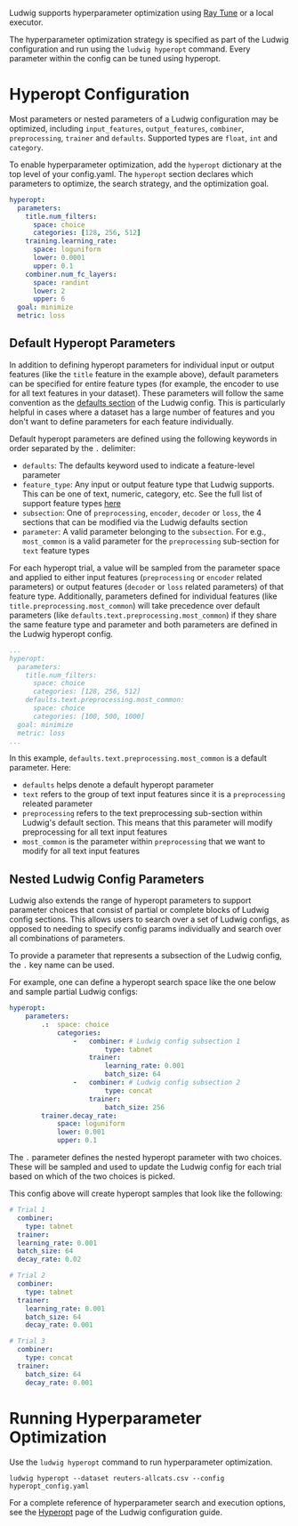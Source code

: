 Ludwig supports hyperparameter optimization using [Ray Tune](https://docs.ray.io/en/latest/tune/index.html) or a local
executor.

The hyperparameter optimization strategy is specified as part of the Ludwig configuration and run using
the `ludwig hyperopt` command. Every parameter within the config can be tuned using hyperopt.

# Hyperopt Configuration

Most parameters or nested parameters of a Ludwig configuration may be optimized, including `input_features`,
`output_features`, `combiner`, `preprocessing`, `trainer` and `defaults`.  Supported types are `float`, `int` and `category`.

To enable hyperparameter optimization, add the `hyperopt` dictionary at the top level of your config.yaml. The
`hyperopt` section declares which parameters to optimize, the search strategy, and the optimization goal.

```yaml title="config.yaml"
hyperopt:
  parameters:
    title.num_filters:
      space: choice
      categories: [128, 256, 512]
    training.learning_rate:
      space: loguniform
      lower: 0.0001
      upper: 0.1
    combiner.num_fc_layers:
      space: randint
      lower: 2
      upper: 6
  goal: minimize
  metric: loss
```

## Default Hyperopt Parameters

In addition to defining hyperopt parameters for individual input or output features (like the `title` feature
in the example above), default parameters can be specified for entire feature types (for example, the encoder
to use for all text features in your dataset). These parameters will follow the same convention as the
[defaults section](../configuration/defaults.md) of the Ludwig config. This is particularly helpful in cases where a dataset has
a large number of features and you don't want to define parameters for each feature individually.

Default hyperopt parameters are defined using the following keywords in order separated by the `.` delimiter:

- `defaults`: The defaults keyword used to indicate a feature-level parameter
- `feature_type`: Any input or output feature type that Ludwig supports. This can be one of text, numeric, category,
etc. See the full list of support feature types [here](../configuration/features/supported_data_types.md)
- `subsection`: One of `preprocessing`, `encoder`, `decoder` or `loss`, the 4 sections that can be modified via the
Ludwig defaults section
- `parameter`: A valid parameter belonging to the `subsection`. For e.g., `most_common` is a valid parameter for the
`preprocessing` sub-section for `text` feature types

For each hyperopt trial, a value will be sampled from the parameter space and applied to either input features
(`preprocessing` or `encoder` related parameters) or output features (`decoder` or `loss` related parameters) of
that feature type. Additionally, parameters defined for individual features (like `title.preprocessing.most_common`)
will take precedence over default parameters (like `defaults.text.preprocessing.most_common`) if they share the
same feature type and parameter and both parameters are defined in the Ludwig hyperopt config.

```yaml title="config.yaml"
...
hyperopt:
  parameters:
    title.num_filters:
      space: choice
      categories: [128, 256, 512]
    defaults.text.preprocessing.most_common:
      space: choice
      categories: [100, 500, 1000]
  goal: minimize
  metric: loss
...
```

In this example, `defaults.text.preprocessing.most_common` is a default parameter. Here:

- `defaults` helps denote a default hyperopt parameter
- `text` refers to the group of text input features since it is a `preprocessing` releated parameter
- `preprocessing` refers to the text preprocessing sub-section within Ludwig's default section. This means that
this parameter will modify preprocessing for all text input features
- `most_common` is the parameter within `preprocessing` that we want to modify for all text input features

## Nested Ludwig Config Parameters

Ludwig also extends the range of hyperopt parameters to support parameter choices that consist of partial or
complete blocks of Ludwig config sections. This allows users to search over a set of Ludwig configs, as
opposed to needing to specify config params individually and search over all combinations of parameters.

To provide a parameter that represents a subsection of the Ludwig config, the `.` key name can be used.

For example, one can define a hyperopt search space like the one below and sample partial Ludwig configs:

```yaml
hyperopt:
    parameters:
        .:  space: choice
            categories: 
                -   combiner: # Ludwig config subsection 1
                        type: tabnet
                    trainer:
                        learning_rate: 0.001
                        batch_size: 64
                -   combiner: # Ludwig config subsection 2
                        type: concat
                    trainer:
                        batch_size: 256
        trainer.decay_rate:
            space: loguniform
            lower: 0.001
            upper: 0.1
```

The `.` parameter defines the nested hyperopt parameter with two choices. These will be sampled and
used to update the Ludwig config for each trial based on which of the two choices is picked.

This config above will create hyperopt samples that look like the following:

```yaml
# Trial 1
  combiner:
    type: tabnet
  trainer: 
  learning_rate: 0.001
  batch_size: 64
  decay_rate: 0.02

# Trial 2
  combiner:
    type: tabnet
  trainer: 
    learning_rate: 0.001
    batch_size: 64
    decay_rate: 0.001

# Trial 3
  combiner:
    type: concat
  trainer: 
    batch_size: 64
    decay_rate: 0.001
```

# Running Hyperparameter Optimization

Use the `ludwig hyperopt` command to run hyperparameter optimization.

```
ludwig hyperopt --dataset reuters-allcats.csv --config hyperopt_config.yaml
```

For a complete reference of hyperparameter search and execution options, see the
[Hyperopt](../configuration/hyperparameter_optimization.md) page of the Ludwig configuration guide.
